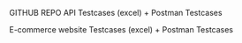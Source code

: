 GITHUB REPO API Testcases (excel) + Postman Testcases


E-commerce website Testcases (excel) + Postman Testcases

